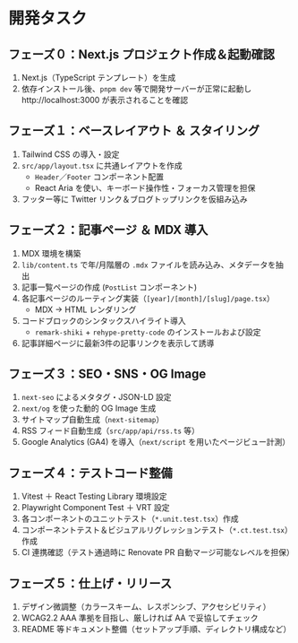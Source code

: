 # 開発タスク

## フェーズ０：Next.js プロジェクト作成＆起動確認

1. Next.js（TypeScript テンプレート）を生成
2. 依存インストール後、`pnpm dev` 等で開発サーバーが正常に起動し http://localhost:3000 が表示されることを確認

## フェーズ１：ベースレイアウト ＆ スタイリング

1. Tailwind CSS の導入・設定
2. `src/app/layout.tsx` に共通レイアウトを作成
   - `Header`／`Footer` コンポーネント配置
   - React Aria を使い、キーボード操作性・フォーカス管理を担保
3. フッター等に Twitter リンク＆ブログトップリンクを仮組み込み

## フェーズ２：記事ページ ＆ MDX 導入

1. MDX 環境を構築
2. `lib/content.ts` で年/月階層の `.mdx` ファイルを読み込み、メタデータを抽出
3. 記事一覧ページの作成 (`PostList` コンポーネント)
4. 各記事ページのルーティング実装（`[year]/[month]/[slug]/page.tsx`）
   - MDX → HTML レンダリング
5. コードブロックのシンタックスハイライト導入
   - `remark-shiki` + `rehype-pretty-code` のインストールおよび設定
6. 記事詳細ページに最新3件の記事リンクを表示して誘導

## フェーズ３：SEO・SNS・OG Image

1. `next-seo` によるメタタグ・JSON-LD 設定
2. `next/og` を使った動的 OG Image 生成
3. サイトマップ自動生成（`next-sitemap`）
4. RSS フィード自動生成（`src/app/api/rss.ts` 等）
5. Google Analytics (GA4) を導入（`next/script` を用いたページビュー計測）

## フェーズ４：テストコード整備

1. Vitest ＋ React Testing Library 環境設定
2. Playwright Component Test ＋ VRT 設定
3. 各コンポーネントのユニットテスト（`*.unit.test.tsx`）作成
4. コンポーネントテスト＆ビジュアルリグレッションテスト（`*.ct.test.tsx`）作成
5. CI 連携確認（テスト通過時に Renovate PR 自動マージ可能なレベルを担保）

## フェーズ５：仕上げ・リリース

1. デザイン微調整（カラースキーム、レスポンシブ、アクセシビリティ）
2. WCAG2.2 AAA 準拠を目指し、厳しければ AA で妥協してチェック
3. README 等ドキュメント整備（セットアップ手順、ディレクトリ構成など）
